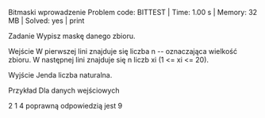 Bitmaski wprowadzenie
Problem code: BITTEST | Time: 1.00 s | Memory: 32 MB | Solved: yes | print

Zadanie
Wypisz maskę danego zbioru.

Wejście
W pierwszej lini znajduje się liczba n -- oznaczająca wielkość zbioru.
W następnej lini znajduje się n liczb xi (1 <= xi <= 20).

Wyjście
Jenda liczba naturalna.

Przykład
Dla danych wejściowych

2
1 4
poprawną odpowiedzią jest
9
